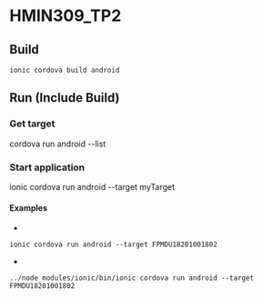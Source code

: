 # HMIN309_TP2

## Build

``` shell
ionic cordova build android
```

## Run (Include Build)

### Get target
<ionic> cordova run android --list

### Start application
ionic cordova run android --target myTarget

#### Examples
+
``` shell
ionic cordova run android --target FPMDU18201001802  
```
+
``` shell
../node_modules/ionic/bin/ionic cordova run android --target FPMDU18201001802 
```
